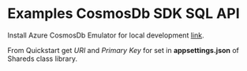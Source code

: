 ﻿# Examples CosmosDb SDK SQL API

Install Azure CosmosDb Emulator for local development [link](https://learn.microsoft.com/en-us/azure/cosmos-db/local-emulator?tabs=ssl-netstd21).

From Quickstart get *URI* and *Primary Key* for set in **appsettings.json** of Shareds class library.